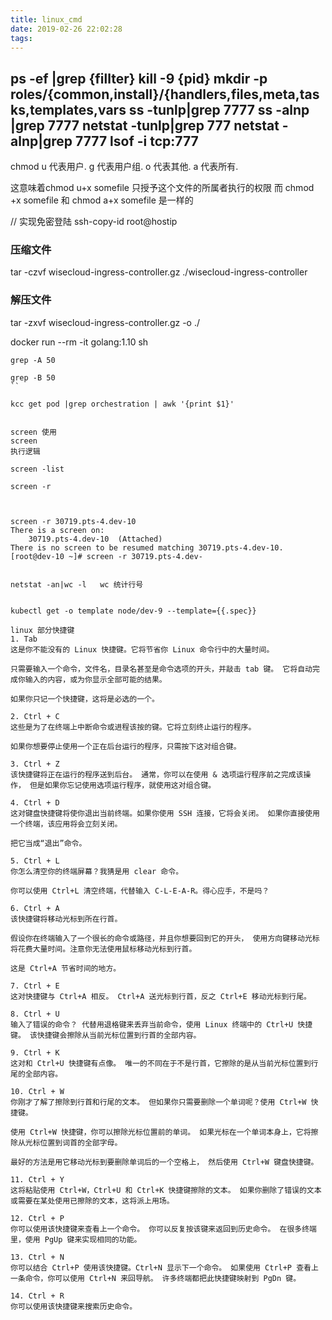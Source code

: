 ```yaml
---
title: linux_cmd
date: 2019-02-26 22:02:28
tags:
---
```


ps -ef |grep {fillter}
kill -9 {pid}
mkdir -p roles/{common,install}/{handlers,files,meta,tasks,templates,vars
ss -tunlp|grep  7777
ss -alnp |grep 7777
netstat -tunlp|grep 777
netstat -alnp|grep 7777
lsof -i tcp:777
---------------------
chmod
u 代表用户. 
g 代表用户组. 
o 代表其他. 
a 代表所有.

这意味着chmod u+x somefile 只授予这个文件的所属者执行的权限 
而 chmod +x somefile 和 chmod a+x somefile 是一样的 

// 实现免密登陆
ssh-copy-id root@hostip


### 压缩文件
tar -czvf wisecloud-ingress-controller.gz ./wisecloud-ingress-controller
### 解压文件
tar -zxvf wisecloud-ingress-controller.gz -o ./


docker run --rm -it golang:1.10 sh
```
grep -A 50

grep -B 50
``

kcc get pod |grep orchestration | awk '{print $1}'


screen 使用
screen 
执行逻辑

screen -list 

screen -r 



screen -r 30719.pts-4.dev-10
There is a screen on:
	30719.pts-4.dev-10	(Attached)
There is no screen to be resumed matching 30719.pts-4.dev-10.
[root@dev-10 ~]# screen -r 30719.pts-4.dev-


netstat -an|wc -l   wc 统计行号


kubectl get -o template node/dev-9 --template={{.spec}}

linux 部分快捷键
1. Tab
这是你不能没有的 Linux 快捷键。它将节省你 Linux 命令行中的大量时间。

只需要输入一个命令，文件名，目录名甚至是命令选项的开头，并敲击 tab 键。 它将自动完成你输入的内容，或为你显示全部可能的结果。

如果你只记一个快捷键，这将是必选的一个。

2. Ctrl + C
这些是为了在终端上中断命令或进程该按的键。它将立刻终止运行的程序。

如果你想要停止使用一个正在后台运行的程序，只需按下这对组合键。

3. Ctrl + Z
该快捷键将正在运行的程序送到后台。 通常，你可以在使用 & 选项运行程序前之完成该操作， 但是如果你忘记使用选项运行程序，就使用这对组合键。

4. Ctrl + D
这对键盘快捷键将使你退出当前终端。如果你使用 SSH 连接，它将会关闭。 如果你直接使用一个终端，该应用将会立刻关闭。

把它当成“退出”命令。

5. Ctrl + L
你怎么清空你的终端屏幕？我猜是用 clear 命令。

你可以使用 Ctrl+L 清空终端，代替输入 C-L-E-A-R。得心应手，不是吗？

6. Ctrl + A
该快捷键将移动光标到所在行首。

假设你在终端输入了一个很长的命令或路径，并且你想要回到它的开头， 使用方向键移动光标将花费大量时间。注意你无法使用鼠标移动光标到行首。

这是 Ctrl+A 节省时间的地方。

7. Ctrl + E
这对快捷键与 Ctrl+A 相反。 Ctrl+A 送光标到行首，反之 Ctrl+E 移动光标到行尾。

8. Ctrl + U
输入了错误的命令？ 代替用退格键来丢弃当前命令，使用 Linux 终端中的 Ctrl+U 快捷键。 该快捷键会擦除从当前光标位置到行首的全部内容。

9. Ctrl + K
这对和 Ctrl+U 快捷键有点像。 唯一的不同在于不是行首，它擦除的是从当前光标位置到行尾的全部内容。

10. Ctrl + W
你刚才了解了擦除到行首和行尾的文本。 但如果你只需要删除一个单词呢？使用 Ctrl+W 快捷键。

使用 Ctrl+W 快捷键，你可以擦除光标位置前的单词。 如果光标在一个单词本身上，它将擦除从光标位置到词首的全部字母。

最好的方法是用它移动光标到要删除单词后的一个空格上， 然后使用 Ctrl+W 键盘快捷键。

11. Ctrl + Y
这将粘贴使用 Ctrl+W，Ctrl+U 和 Ctrl+K 快捷键擦除的文本。 如果你删除了错误的文本或需要在某处使用已擦除的文本，这将派上用场。

12. Ctrl + P
你可以使用该快捷键来查看上一个命令。 你可以反复按该键来返回到历史命令。 在很多终端里，使用 PgUp 键来实现相同的功能。

13. Ctrl + N
你可以结合 Ctrl+P 使用该快捷键。Ctrl+N 显示下一个命令。 如果使用 Ctrl+P 查看上一条命令，你可以使用 Ctrl+N 来回导航。 许多终端都把此快捷键映射到 PgDn 键。

14. Ctrl + R
你可以使用该快捷键来搜索历史命令。


